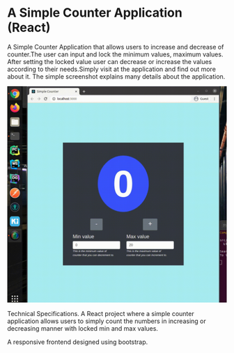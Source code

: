# A Simple Counter Application (React)

A Simple Counter Application that allows users to increase and decrease of counter.The user can input and lock the
minimum values, maximum values. After setting the locked value user can decrease or increase the values according to
their needs.Simply visit at the application and find out more about it. The simple screenshot explains many details
about the application.

![Screenshot](./public/static/rec1-2021-04-15_13.48.52.gif)

Technical Specifications. A React project where a simple counter application allows users to simply count the numbers in
increasing or decreasing manner with locked min and max values.

A responsive frontend designed using bootstrap.


